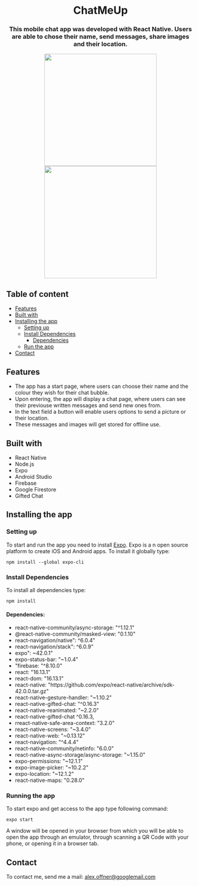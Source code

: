  <div align="center">
  <h1>ChatMeUp</h1>
    <h3>
This mobile chat app was developed with React Native. Users are able to chose their name, send messages, share images and their location.
    </h3>

<p float="left">
  <img src="" width="300">
  <img src="" width="300">
</p>

 </div>

 <h2>Table of content</h2>

  + [Features](#features)
  + [Built with](#built)
  + [Installing the app](#get-started)
      * [Setting up](#setting-up)
      + [Install Dependencies](#install-dep)
          * [Dependencies](#dependencies) 
      * [Run the app](#run)
  + [Contact](#contact)


<h2 id="features">Features</h2>

<ul>
   <li>
   The app has a start page, where users can choose their name and the colour they wish for their chat bubble. 
  </li>
  <li>
  Upon entering, the app will display a chat page, where users can see their previouse written messages and send new ones from.
  </li>
  <li>
  In the text field a button will enable users options to send a picture or their location.
  </li>
  <li>
  These messages and images will get stored for offline use.
  </li>
</ul>

<h2 id="built">Built with</h2>

<ul>
  <li>React Native</li>
  <li>Node.js</li>
  <li>Expo</li>
  <li>Android Studio</li>
  <li>Firebase</li>
  <li>Google Firestore</li>
  <li>Gifted Chat</li>
</ul>


<h2 id="get-started">Installing the app</h2>

<h3 id="setting-up">Setting up</h3>

To start and run the app you need to install [Expo](https://docs.expo.dev/). Expo is a n open source platform to create iOS and Android apps.
To install it globally type:

  `npm install --global expo-cli`

<h3 id="install-dep">Install Dependencies</h3>

  To install all dependencies type: 

  `npm install`

<h4 id="dependencies">Dependencies:</h4>

<ul>
  <li>react-native-community/async-storage: "^1.12.1"</li>
  <li>@react-native-community/masked-view: "0.1.10"</li>
  <li>react-navigation/native": ^6.0.4"</li>
  <li>react-navigation/stack": ^6.0.9"</li>
  <li>expo": ~42.0.1"</li>
  <li>expo-status-bar: "~1.0.4"</li>
  <li>"firebase: "^8.10.0"</li>
  <li>react: "16.13.1"</li>
  <li>react-dom: "16.13.1"</li>
  <li>react-native: "https://github.com/expo/react-native/archive/sdk-42.0.0.tar.gz"</li>
  <li>react-native-gesture-handler: "~1.10.2"</li>
  <li>react-native-gifted-chat: "^0.16.3"</li>
  <li>react-native-reanimated: "~2.2.0"</li>
  <li>react-native-gifted-chat ^0.16.3,</li>
  <li>rreact-native-safe-area-context: "3.2.0"</li>
  <li>react-native-screens: "~3.4.0"</li>
  <li>react-native-web: "~0.13.12"</li>
  <li>react-navigation: "^4.4.4"</li>
  <li>react-native-community/netinfo: "6.0.0"</li>
  <li>react-native-async-storage/async-storage: "~1.15.0"</li>
  <li>expo-permissions: "~12.1.1"</li>
  <li>expo-image-picker: "~10.2.2"</li>
  <li>expo-location: "~12.1.2"</li>
  <li>react-native-maps: "0.28.0"</li>
</ul>

<h3 id="run">Running the app</h3>

To start expo and get access to the app type following command:

`expo start`

A window will be opened in your browser from which you will be able to open the app through an emulator, through scanning a QR Code with your phone, or opening it in a browser tab. 

<h2 id="contact">Contact</h2>

To contact me, send me a mail: 
<alex.offner@googlemail.com>


